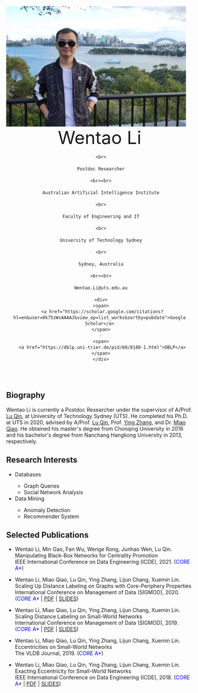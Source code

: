<img src="fig/lwt.jpeg" width = "485" height = "324" align=left />

 <center>
     <font size=30> Wentao Li </font>
 
     <br>
     
     Postdoc Researcher
     
     <br><br>
     
     Australian Artificial Intelligence Institute
     
     <br>
     
     Faculty of Engineering and IT
     
     <br>
     
     University of Technology Sydney
    
     <br>
     
     Sydney, Australia
     
     <br><br>
     
     Wentao.Li@uts.edu.au
     
     <div>
     <span>
      <a href="https://scholar.google.com/citations?hl=en&user=0k75zWsAAAAJ&view_op=list_works&sortby=pubdate">Google Scholar</a>
     </span>
     ·
     <span>
      <a href="https://dblp.uni-trier.de/pid/60/8180-1.html">DBLP</a>
     </span>
     </div>
 </center>

<br><br>
## Biography
Wentao Li is currently a Postdoc Researcher under the supervisor of A/Prof. [Lu Qin](https://www.uts.edu.au/staff/lu.qin), at University of Technology Sydney (UTS). He completed his Ph.D. at UTS in 2020, advised by A/Prof. [Lu Qin](https://www.uts.edu.au/staff/lu.qin), Prof. [Ying Zhang](https://www.uts.edu.au/staff/ying.zhang), and Dr. [Miao Qiao](https://unidirectory.auckland.ac.nz/profile/miao-qiao). He obtained his master's degree from Chonqing University in 2016 and his bachelor's degree from Nanchang Hangkong University in 2013, respectively.


## Research Interests
<ul>
<li>Databases</li>
 <ul>
 <li>Graph Queries</li>
 <li>Social Network Analysis</li>
 </ul>
 
<li>Data Mining</li>
 <ul>
 <li>Anomaly Detection</li>
 <li>Recommender System</li>
 </ul>
</ul>


## Selected Publications
- Wentao Li, Min Gao, Fan Wu, Wenge Rong, Junhao Wen, Lu Qin. <br>
Manipulating Black-Box Networks for Centrality Promotion <br>
IEEE International Conference on Data Engineering (ICDE), 2021. (<font color=blue>CORE A*</font>)


- Wentao Li, Miao Qiao, Lu Qin, Ying Zhang, Lijun Chang, Xuemin Lin. <br>
Scaling Up Distance Labeling on Graphs with Core-Periphery Properties <br>
International Conference on Management of Data (SIGMOD), 2020. (<font color=blue>CORE A*</font> | <a href="doc/[sigmod 2020].pdf">PDF</a> | <a href="doc/[slides 2020].pdf">SLIDES</a>)

- Wentao Li, Miao Qiao, Lu Qin, Ying Zhang, Lijun Chang, Xuemin Lin. <br>
Scaling Distance Labeling on Small-World Networks <br>
International Conference on Management of Data (SIGMOD), 2019. (<font color=blue>CORE A*</font> | <a href="doc/[sigmod 2019].pdf">PDF</a> | <a href="doc/[slides 2019].pdf">SLIDES</a>)

- Wentao Li, Miao Qiao, Lu Qin, Ying Zhang, Lijun Chang, Xuemin Lin. <br>
Eccentricities on Small-World Networks <br>
The VLDB Journal, 2019. (<font color=blue>CORE A*</font>)

- Wentao Li, Miao Qiao, Lu Qin, Ying Zhang, Lijun Chang, Xuemin Lin. <br>
Exacting Eccentricity for Small-World Networks <br>
IEEE International Conference on Data Engineering (ICDE), 2018. (<font color=blue>CORE A*</font> | <a href="doc/[icde 2018].pdf">PDF</a> | <a href="doc/[slides 2018].pdf">SLIDES</a>)






